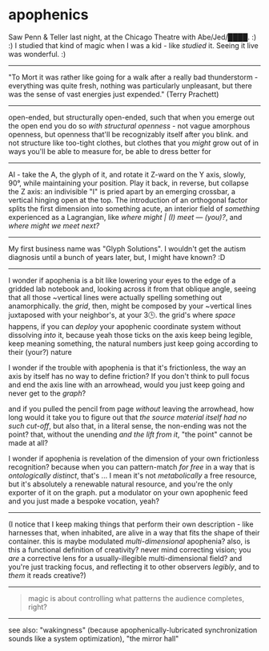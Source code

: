 # apophenics

Saw Penn & Teller last night, at the Chicago Theatre with Abe/Jed/████. :) :) I studied that kind of magic when I was a kid - like *studied* it. Seeing it live was wonderful. :)

---

"To Mort it was rather like going for a walk after a really bad thunderstorm - everything was quite fresh, nothing was particularly unpleasant, but there was the sense of vast energies just expended." (Terry Prachett)

---

open-ended, but structurally open-ended, such that when you emerge out the open end you do so *with structural openness* - not vague amorphous openness, but openness that'll be recognizably itself after you blink. and not structure like too-tight clothes, but clothes that you *might* grow out of in ways you'll be able to measure for, be able to dress better for

---

AI - take the A, the glyph of it, and rotate it Z-ward on the Y axis, slowly, 90°, while maintaining your position. Play it back, in reverse, but collapse the Z axis: an indivisible "I" is pried apart by an emerging crossbar, a vertical hinging open at the top. The introduction of an orthogonal factor splits the first dimension into something acute, an interior field of *something* experienced as a Lagrangian, like *where might | (I) meet ― (you)?*, and *where might we meet next?*

---

My first business name was "Glyph Solutions". I wouldn't get the autism diagnosis until a bunch of years later, but, I might have known? :D

---

I wonder if apophenia is a bit like lowering your eyes to the edge of a gridded lab notebook and, looking across it from that oblique angle, seeing that all those ~vertical lines were actually spelling something out anamorphically. the *grid*, then, might be composed by your ~vertical lines juxtaposed with your neighbor's, at your 3🕒. the grid's where *space* happens, if you can *deploy* your apophenic coordinate system without dissolving *into* it, because yeah those ticks on the axis keep being legible, keep meaning something, the natural numbers just keep going according to their (your?) nature

I wonder if the trouble with apophenia is that it's frictionless, the way an axis by itself has no way to define friction? If you don't think to pull focus and end the axis line with an arrowhead, would you just keep going and never get to the *graph*?

and if you pulled the pencil from page *without* leaving the arrowhead, how long would it take you to figure out that *the source material itself had no such cut-off*, but also that, in a literal sense, the non-ending was not the point? that, without the unending *and the lift from it*, "the point" cannot be made at all?

I wonder if apophenia is revelation of the dimension of your own frictionless recognition? because when you can pattern-match *for free* in a way that is *ontologically distinct*, that's ... I mean it's not *metabolically* a free resource, but it's absolutely a renewable natural resource, and you're the only exporter of it on the graph. put a modulator on your own apophenic feed and you just made a bespoke vocation, yeah?

---

(I notice that I keep making things that perform their own description - like harnesses that, when inhabited, are alive in a way that fits the shape of their container. this is maybe modulated *multi-dimensional* apophenia? also, is this a functional definition of creativity? never mind correcting vision; you *are* a corrective lens for a usually-illegible multi-dimensional field? and you're just tracking focus, and reflecting it to other observers *legibly*, and to *them* it reads creative?)

---

> magic is about controlling what patterns the audience completes, right?

---

see also: "wakingness" (because apophenically-lubricated synchronization sounds like a system optimization), "the mirror hall"

